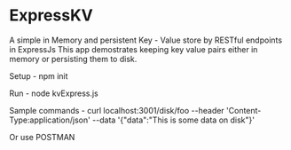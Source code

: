 # ExpressKV
A simple in Memory and persistent Key - Value store by RESTful endpoints in ExpressJs
This app demostrates keeping key value pairs either in memory or persisting them to disk.


Setup - 
npm init

Run - 
node kvExpress.js

Sample commands - 
curl localhost:3001/disk/foo --header 'Content-Type:application/json' --data '{"data":"This is some data on disk"}'

Or use POSTMAN

